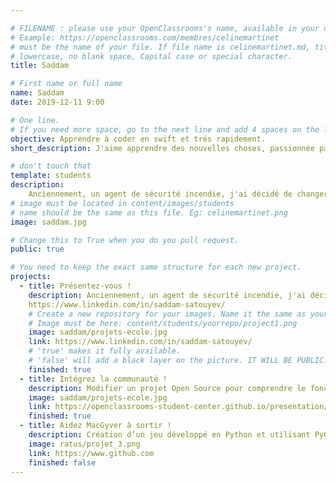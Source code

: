 ```yaml
---

# FILENAME : please use your OpenClassrooms's name, available in your url.
# Example: https://openclassrooms.com/membres/celinemartinet
# must be the name of your file. If file name is celinemartinet.md, title is celinemartinet.
# lowercase, no blank space, Capital case or special character.
title: Saddam

# First name or full name
name: Saddam
date: 2019-12-11 9:00

# One line.
# If you need more space, go to the next line and add 4 spaces on the left, as in 'description'.
objective: Apprendre à coder en swift et trés rapidement.
short_description: J'aime apprendre des nouvelles choses, passionnée par informatique, je me suis retrouvé ici pour réaliser mon rêve.

# don't touch that
template: students
description:
    Anciennement, un agent de sécurité incendie, j'ai décidé de changer mon métier.
# image must be located in content/images/students
# name should be the same as this file. Eg: celinemartinet.png
image: saddam.jpg

# Change this to True when you do you pull request.
public: true

# You need to keep the exact same structure for each new project.
projects:
  - title: Présentez-vous !
    description: Anciennement, un agent de sécurité incendie, j'ai décidé de changer mon métier.
    https://www.linkedin.com/in/saddam-satouyev/
    # Create a new repository for your images. Name it the same as your nickname and profile picture.
    # Image must be here: content/students/yourrepo/project1.png
    image: saddam/projets-ecole.jpg
    link: https://www.linkedin.com/in/saddam-satouyev/
    # 'true' makes it fully available.
    # 'false' will add a black layer on the picture. IT WILL BE PUBLIC!
    finished: true
  - title: Intégrez la communauté !
    description: Modifier un projet Open Source pour comprendre le fonctionnement de Git, de Github et des pull requests.
    image: saddam/projets-ecole.jpg
    link: https://openclassrooms-student-center.github.io/presentation/students/ratus.html
    finished: true
  - title: Aidez MacGyver à sortir !
    description: Création d’un jeu développé en Python et utilisant PyGame.
    image: ratus/projet_3.png
    link: https://www.github.com
    finished: false
---
```


